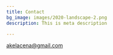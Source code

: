 ```yaml
---
title: Contact
bg_image: images/2020-landscape-2.png
description: This is meta description

---
```

akelacena@gmail.com